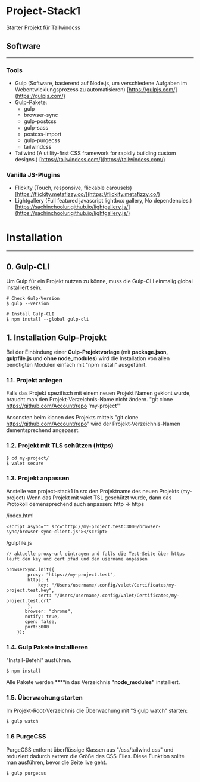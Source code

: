 # Project-Stack1
Starter Projekt für Tailwindcss

## Software

---

### Tools

- Gulp (Software, basierend auf Node.js, um verschiedene Aufgaben im Webentwicklungsprozess zu automatisieren)
[https://gulpjs.com/](https://gulpjs.com/)
- Gulp-Pakete: 
  * gulp 
  * browser-sync
  * gulp-postcss
  * gulp-sass
  * postcss-import
  * gulp-purgecss
  * tailwindcss
- Tailwind (A utility-first CSS framework for rapidly building custom designs.)
[https://tailwindcss.com/](https://tailwindcss.com/)

### Vanilla JS-Plugins

- Flickity (Touch, responsive, flickable carousels)
[https://flickity.metafizzy.co/](https://flickity.metafizzy.co/)
- Lightgallery (Full featured javascript lightbox gallery, No dependencies.)
[https://sachinchoolur.github.io/lightgallery.js/](https://sachinchoolur.github.io/lightgallery.js/)

# Installation

---

## 0. Gulp-CLI

Um Gulp für ein Projekt nutzen zu könne, muss die Gulp-CLI einmalig global installiert sein. 

    # Check Gulp-Version
    $ gulp --version
    
    # Install Gulp-CLI
    $ npm install --global gulp-cli

## 1.  Installation Gulp-Projekt

Bei der Einbindung einer **Gulp-Projektvorlage** (mit **package.json, gulpfile.js** und **ohne node_modules**) wird die Installation von allen benötigten Modulen einfach mit "npm install" ausgeführt. 

### 1.1.  Projekt anlegen

Falls das Projekt spezifisch mit einem neuen Projekt Namen geklont wurde, braucht man den Projekt-Verzeichnis-Name nicht ändern.
    "git clone https://github.com/Account/repo 'my-project'"

Ansonsten beim klonen des Projekts mittels "git clone https://github.com/Account/repo" wird der Projekt-Verzeichnis-Namen dementsprechend angepasst. 


### 1.2. Projekt mit TLS schützen (https)
    $ cd my-project/
    $ valet secure

### 1.3.  Projekt anpassen

Anstelle von project-stack1 in src den Projektname des neuen Projekts (my-project)
Wenn das Projekt mit valet TSL geschützt wurde, dann das Protokoll demensprechend auch anpassen: http -> https

/index.html

    <script async="" src="http://my-project.test:3000/browser-sync/browser-sync-client.js"></script>


/gulpfile.js

    // aktuelle proxy-url eintragen und falls die Test-Seite über https läuft den key und cert pfad und den username anpassen
    
    browserSync.init({
            proxy: "https://my-project.test",
            https: {
                key: "/Users/username/.config/valet/Certificates/my-project.test.key", 
                cert: "/Users/username/.config/valet/Certificates/my-project.test.crt"
            },
           browser: "chrome",
           notify: true,
           open: false,
           port:3000
        });

### 1.4.  Gulp Pakete installieren

 "Install-Befehl" ausführen.

    $ npm install

Alle Pakete werden ****in das Verzeichnis **"node_modules"** installiert.

### 1.5.  Überwachung starten

Im Projekt-Root-Verzeichnis die Überwachung mit "$ gulp watch" starten:

    $ gulp watch

### 1.6 PurgeCSS

PurgeCSS entfernt überflüssige Klassen aus  "/css/tailwind.css" und reduziert dadurch extrem die Größe des CSS-Files. Diese Funktion sollte man ausführen, bevor die Seite live geht.

    $ gulp purgecss
